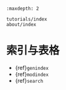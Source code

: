 ```{include} ../README.md
```

```{toctree}
:maxdepth: 2

tutorials/index
about/index
```

# 索引与表格

* {ref}`genindex`
* {ref}`modindex`
* {ref}`search`
